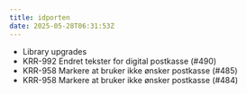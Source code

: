 ```yaml
---
title: idporten
date: 2025-05-28T06:31:53Z
---
```

- Library upgrades
- KRR-992 Endret tekster for digital postkasse (#490)
- KRR-958 Markere at bruker ikke ønsker postkasse (#485)
- KRR-958 Markere at bruker ikke ønsker postkasse (#484)

